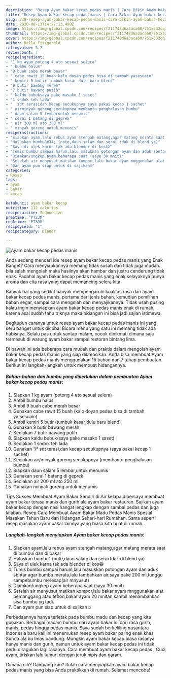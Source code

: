 ```yaml
---
description: "Resep Ayam bakar kecap pedas manis | Cara Bikin Ayam bakar kecap pedas manis Yang Mudah Dan Praktis"
title: "Resep Ayam bakar kecap pedas manis | Cara Bikin Ayam bakar kecap pedas manis Yang Mudah Dan Praktis"
slug: 230-resep-ayam-bakar-kecap-pedas-manis-cara-bikin-ayam-bakar-kecap-pedas-manis-yang-mudah-dan-praktis
date: 2020-08-13T14:27:13.498Z
image: https://img-global.cpcdn.com/recipes/f211748d6a3aca60/751x532cq70/ayam-bakar-kecap-pedas-manis-foto-resep-utama.jpg
thumbnail: https://img-global.cpcdn.com/recipes/f211748d6a3aca60/751x532cq70/ayam-bakar-kecap-pedas-manis-foto-resep-utama.jpg
cover: https://img-global.cpcdn.com/recipes/f211748d6a3aca60/751x532cq70/ayam-bakar-kecap-pedas-manis-foto-resep-utama.jpg
author: Della Fitzgerald
ratingvalue: 3.7
reviewcount: 7
recipeingredient:
- "1 kg ayam potong 4 ato sesuai selera"
- " bumbu halus"
- "9 buah cabe merah besar"
- " cabe rawit 15 buah kalo doyan pedes bisa di tambah yasesuain"
- " kemiri 5 butir tumbuk kasar dulu baru blend"
- "9 butir bawang merah"
- "7 butir bawang putih"
- " kaldu bubuksaya pake masako 1 saset"
- "1 sndok teh lada"
- "  sdt terasidan kecap secukupnya saya pakai kecap 1 sachet"
- " airminyak goreng secukupnya membantu penghalusan bumbu"
- " daun salam 5 lembaruntuk menumis"
- " serai 1 batang di geprek"
- " air 200 ml ato 250 ml"
- " minyak goreng untuk menumis"
recipeinstructions:
- "Siapkan ayam,lalu rebus ayam stengah matang,agar matang merata saat di bumbui dan di bakar"
- "Haluskan bumbu&#34; (note,daun salam dan serai tdak di blend ya)"
- "Saya di ulek karna tak ada blender di kos😁"
- "Tumis bumbu sampai harum,lalu masukkan potongan ayam dan aduk sbntar agar bumbu merata,lalu tambahkan air,saya pake 200 ml,tunggu sampebumbu meresap(air mnyusut)"
- "Diamkan/ungkep ayam beberapa saat (saya 30 mnit)"
- "Setelah air menyusut,matikan kompor,lalu bakar ayam mnggunakan alat pemanggang atau teflon,bakar ayam 20 mnitan,sambil menambahkan sisa bumbu yg tadi."
- "Dan ayam pun siap untuk di sajikan☺"
categories:
- Resep
tags:
- ayam
- bakar
- kecap

katakunci: ayam bakar kecap 
nutrition: 112 calories
recipecuisine: Indonesian
preptime: "PT23M"
cooktime: "PT39M"
recipeyield: "1"
recipecategory: Dinner

---
```



![Ayam bakar kecap pedas manis](https://img-global.cpcdn.com/recipes/f211748d6a3aca60/751x532cq70/ayam-bakar-kecap-pedas-manis-foto-resep-utama.jpg)

Anda sedang mencari ide resep ayam bakar kecap pedas manis yang Enak Banget? Cara menyiapkannya memang tidak susah dan tidak juga mudah. bila salah mengolah maka hasilnya akan hambar dan justru cenderung tidak enak. Padahal ayam bakar kecap pedas manis yang enak selayaknya punya aroma dan cita rasa yang dapat memancing selera kita.

Banyak hal yang sedikit banyak mempengaruhi kualitas rasa dari ayam bakar kecap pedas manis, pertama dari jenis bahan, kemudian pemilihan bahan segar, sampai cara mengolah dan menyajikannya. Tidak usah pusing kalau ingin menyiapkan ayam bakar kecap pedas manis enak di rumah, karena asal sudah tahu triknya maka hidangan ini bisa jadi sajian istimewa.

Begitupun caranya untuk resep ayam bakar kecap pedas manis ini yang seru banget untuk dicoba. Bicara menu yang satu ini memang tidak ada habisnya. Selalu pas untuk santap malam, cocok dinikmati dimana saja termasuk di warung ayam bakar sampai restoran bintang lima.


Di bawah ini ada beberapa cara mudah dan praktis dalam mengolah ayam bakar kecap pedas manis yang siap dikreasikan. Anda bisa membuat Ayam bakar kecap pedas manis menggunakan 15 bahan dan 7 tahap pembuatan. Berikut ini langkah-langkah untuk membuat hidangannya.

<!--inarticleads1-->

##### Bahan-bahan dan bumbu yang diperlukan dalam pembuatan Ayam bakar kecap pedas manis:

1. Siapkan 1 kg ayam (potong 4 ato sesuai selera)
1. Ambil  bumbu halus:
1. Ambil 9 buah cabe merah besar
1. Gunakan  cabe rawit 15 buah (kalo doyan pedes bisa di tambah ya,sesuain)
1. Ambil  kemiri 5 butir (tumbuk kasar dulu baru blend)
1. Gunakan 9 butir bawang merah
1. Sediakan 7 butir bawang putih
1. Siapkan  kaldu bubuk(saya pake masako 1 saset)
1. Sediakan 1 sndok teh lada
1. Gunakan  ¹/² sdt terasi,dan kecap secukupnya (saya pakai kecap 1 sachet)
1. Sediakan  air/minyak goreng secukupnya (membantu penghalusan bumbu)
1. Siapkan  daun salam 5 lembar,untuk menumis
1. Gunakan  serai 1 batang di geprek
1. Sediakan  air 200 ml ato 250 ml
1. Gunakan  minyak goreng untuk menumis


Tips Sukses Membuat Ayam Bakar Sendiri di Air kelapa dipercaya membuat ayam bakar terasa manis dan gurih ala ayam bakar restauran. Sajikan ayam bakar kecap dengan nasi hangat lengkap dengan sambal pedas dan juga lalaban. Resep Cara Membuat Ayam Bakar Madu Pedas Manis Spesial Masakan Tahun Baru dan Hidangan Sehari-hari Rumahan. Sama seperti resep masakan ayam bakar lainnya yang biasa kita buat di rumah. 

<!--inarticleads2-->

##### Langkah-langkah menyiapkan Ayam bakar kecap pedas manis:

1. Siapkan ayam,lalu rebus ayam stengah matang,agar matang merata saat di bumbui dan di bakar
1. Haluskan bumbu&#34; (note,daun salam dan serai tdak di blend ya)
1. Saya di ulek karna tak ada blender di kos😁
1. Tumis bumbu sampai harum,lalu masukkan potongan ayam dan aduk sbntar agar bumbu merata,lalu tambahkan air,saya pake 200 ml,tunggu sampebumbu meresap(air mnyusut)
1. Diamkan/ungkep ayam beberapa saat (saya 30 mnit)
1. Setelah air menyusut,matikan kompor,lalu bakar ayam mnggunakan alat pemanggang atau teflon,bakar ayam 20 mnitan,sambil menambahkan sisa bumbu yg tadi.
1. Dan ayam pun siap untuk di sajikan☺


Perbedaannya hanya terletak pada bumbu madu dan kecap yang kita gunakan. Berbagai macam bumbu dari ayam bakar ini dari rasa gurih, manis, pedas hingga pedas manis. Saya sudah berkeliling nusantara Indonesia baru kali ini menemukan resep ayam bakar paling enak khas Sunda ala bu Imas bandung. Mungkin ayam bakar kecap biasa rasanya hanya manis dan gurih, namun untuk ayam bakar kecap pedas ini tidak perlu diragukan lagi rasanya. Cara membuat ayam bakar kecap pedas : Cuci ayam, tiriskan lalu lumuri dengan jeruk nipis dan garam. 

Gimana nih? Gampang kan? Itulah cara menyiapkan ayam bakar kecap pedas manis yang bisa Anda praktikkan di rumah. Selamat mencoba!
